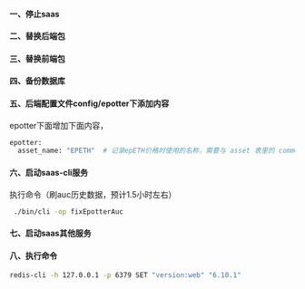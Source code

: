 #### 一、停止saas
#### 二、替换后端包
#### 三、替换前端包
#### 四、备份数据库
#### 五、后端配置文件config/epotter下添加内容
epotter下面增加下面内容，
```bash
epotter:
  asset_name: "EPETH"  # 记录epETH价格时使用的名称，需要与 asset 表里的 common name 一致
```

#### 六、启动saas-cli服务
执行命令（刷auc历史数据，预计1.5小时左右）
```bash
 ./bin/cli -op fixEpotterAuc
 ```
#### 七、启动saas其他服务
#### 八、执行命令
 ```bash
 redis-cli -h 127.0.0.1 -p 6379 SET "version:web" "6.10.1"
 ```

